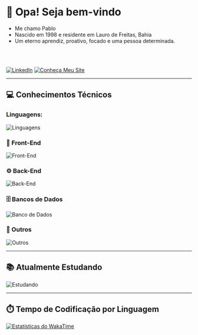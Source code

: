 # 👋 Opa! Seja bem-vindo
<ul>
  <li>Me chamo Pablo</li>
  <li>Nascido em 1998 e residente em Lauro de Freitas, Bahia</li>
  <li>Um eterno aprendiz, proativo, focado e uma pessoa determinada.</li>
</ul>

<br />
<br />


[![LinkedIn](https://img.shields.io/badge/LinkedIn-0077B5?style=for-the-badge&logo=linkedin&logoColor=white)](https://www.linkedin.com/in/pablosantos-cg/)
[![Conheça Meu Site](https://img.shields.io/badge/Conheça%20meu%20site-000000?style=for-the-badge&logoColor=white)](https://portfolio-jet-ten-16.vercel.app/)

---

## 💻 Conhecimentos Técnicos

### Linguagens:  
![Linguagens](https://skillicons.dev/icons?i=html,css,js,ts,python&theme=dark)

### 🎨 Front-End  
![Front-End](https://skillicons.dev/icons?i=tailwind,react,next&theme=dark)

### ⚙️ Back-End  
![Back-End](https://skillicons.dev/icons?i=nodejs,express,sequelize&theme=dark)

### 🗄️ Bancos de Dados  
![Banco de Dados](https://skillicons.dev/icons?i=postgresql,mysql,sqlite,mongodb&theme=dark)

### 🔧 Outros  
![Outros](https://skillicons.dev/icons?i=git,linux,docker,jest&theme=dark)

---

## 📚 Atualmente Estudando  
![Estudando](https://skillicons.dev/icons?i=php,laravel&theme=dark)

---

## ⏱️ Tempo de Codificação por Linguagem

[![Estatísticas do WakaTime](https://github-readme-stats.vercel.app/api/wakatime?username=018b9561-1afd-4386-9f7e-0d74680fda76&langs_count=5&hide=json,other,css,html,yaml,ejs&theme=algolia)](https://github.com/anuraghazra/github-readme-stats)

